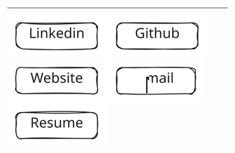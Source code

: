 ***

[![LinkedIn](../static/img/Linkedin.svg)](https://www.linkedin.com/in/sunnybharne)  [![Github](../static/img/Github.svg)](https://github.com/sunnyRavindra)  [![Website](../static/img/Website.svg)](https://www.botcat.org)  [![Email](../static/img/Email.svg)](mailto:sunny.bharne.devops@gmail.com?subject=Test_Automation_Devops_Expert)  [![Resume](../static/img/Resume.svg)](../static/resume/SunnyRavindra_Resume.pdf)
